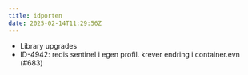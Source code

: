 ```yaml
---
title: idporten
date: 2025-02-14T11:29:56Z
---
```

- Library upgrades
- ID-4942: redis sentinel i egen profil. krever endring i container.evn (#683)

